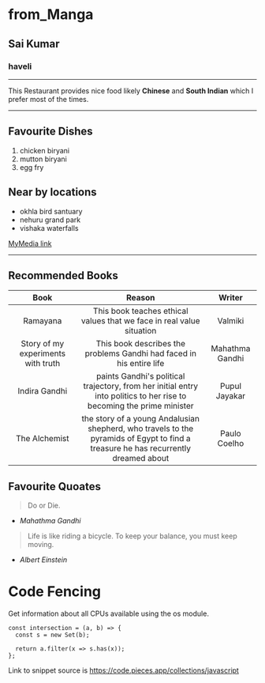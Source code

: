 # from_Manga
## Sai Kumar
### haveli
___________
This Restaurant provides nice food likely **Chinese** and **South Indian** which I prefer most of the times.

---

## Favourite Dishes
1. chicken biryani
2. mutton biryani
3. egg fry

## Near by locations
* okhla bird santuary
* nehuru grand park
* vishaka waterfalls

[MyMedia link](https://github.com/Saikumar88941/from_Manga/blob/419745e8aa515ce7af9cf140eac0201e31ad97ad/MyMedia.md)

---
## Recommended Books

|Book|Reason|Writer|
|:----:|:---:|:----:|
|Ramayana|This book teaches ethical values that we face in real value situation|Valmiki|
|Story of my experiments with truth|This book describes the problems Gandhi had faced in his entire life|Mahathma Gandhi|
|Indira Gandhi|paints Gandhi's political trajectory, from her initial entry into politics to her rise to becoming the prime minister|Pupul Jayakar|
|The Alchemist|the story of a young Andalusian shepherd, who travels to the pyramids of Egypt to find a treasure he has recurrently dreamed about|Paulo Coelho|

## Favourite Quoates


>Do or Die.
* *Mahathma Gandhi*
>Life is like riding a bicycle. To keep your balance, you must keep moving.
* *Albert Einstein*

# Code Fencing
 
Get information about all CPUs available using the os module.

```
const intersection = (a, b) => {
  const s = new Set(b);

  return a.filter(x => s.has(x));
};

```

Link to snippet source is <https://code.pieces.app/collections/javascript>



